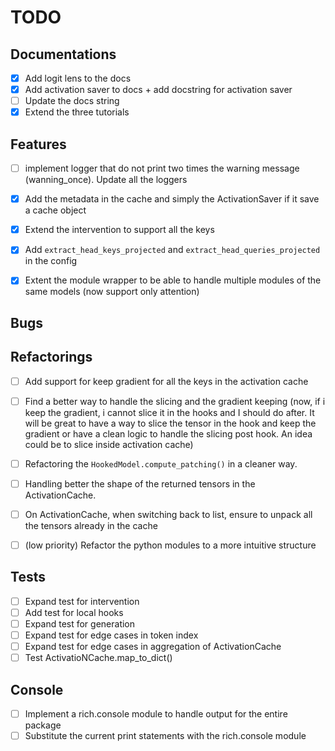 # TODO

## Documentations
- [x] Add logit lens to the docs
- [x] Add activation saver to docs + add docstring for activation saver
- [ ] Update the docs string
- [x] Extend the three tutorials

## Features
- [ ] implement logger that do not print two times the warning message (wanning_once). Update all the loggers

- [x] Add the metadata in the cache and simply the ActivationSaver if it save a cache object
- [x] Extend the intervention to support all the keys 
- [x] Add `extract_head_keys_projected` and `extract_head_queries_projected` in the config
- [x] Extent the module wrapper to be able to handle multiple modules of the same models (now support only attention)

## Bugs

## Refactorings
- [ ] Add support for keep gradient for all the keys in the activation cache
- [ ] Find a better way to handle the slicing and the gradient keeping (now, if i keep the gradient, i cannot slice it in the hooks and I should do after. It will be great to have a way to slice the tensor in the hook and keep the gradient or have a clean logic to handle the slicing post hook. An idea could be to slice inside activation cache)
- [ ] Refactoring the `HookedModel.compute_patching()` in a cleaner way.
- [ ] Handling better the shape of the returned tensors in the ActivationCache.
- [ ] On ActivationCache, when switching back to list, ensure to unpack all the tensors already in the cache

- [ ] (low priority) Refactor the python modules to a more intuitive structure

## Tests
- [ ] Expand test for intervention
- [ ] Add test for local hooks
- [ ] Expand test for generation
- [ ] Expand test for edge cases in token index 
- [ ] Expand test for edge cases in aggregation of ActivationCache
- [ ] Test ActivatioNCache.map_to_dict()

## Console
- [ ] Implement a rich.console module to handle output for the entire package
- [ ] Substitute the current print statements with the rich.console module